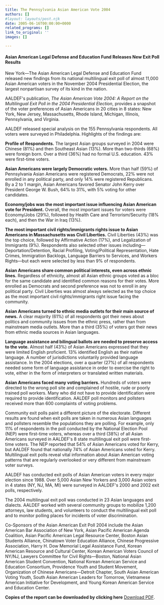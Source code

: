 ```yaml
---
title: The Pennsylvania Asian American Vote 2004
authors: []
#layout: layouts/post.njk
date: 2005-06-16T00:00:00+0000
related_programs: []
link_to_original: ''
images: []

---
```

#### Asian American Legal Defense and Education Fund Releases New Exit Poll Results

New York—The Asian American Legal Defense and Education Fund released new findings from its national multilingual exit poll of almost 11,000 Asian American voters in the November 2004 Presidential Election, the largest nonpartisan survey of its kind in the nation.

AALDEF's publication, _The Asian American Vote 2004: A Report on the Multilingual Exit Poll in the 2004 Presidential Election_, provides a snapshot of the voter preferences of Asian Americans in 20 cities in 8 states: New York, New Jersey, Massachusetts, Rhode Island, Michigan, Illinois, Pennsylvania, and Virginia.

AALDEF released special analysis on the 155 Pennsylvania respondents. All voters were surveyed in Philadelphia. Highlights of the findings are:

**Profile of Respondents.**
The largest Asian groups surveyed in 2004 were Chinese (81%) and then Southeast Asian (13%). More than two-thirds (68%) were foreign born. Over a third (36%) had no formal U.S. education. 43% were first-time voters.

**Asian Americans were largely Democratic voters.**
More than half (59%) of Pennsylvania Asian Americans were registered Democrats, 22% were not enrolled in any political party, and only 14% were registered Republicans. By a 2 to 1 margin, Asian Americans favored Senator John Kerry over President George W. Bush, 64% to 31%, with 5% voting for other candidates.

**Economy/jobs was the most important issue influencing Asian American vote for President.**
Overall, the most important issues for voters were Economy/Jobs (29%), followed by Health Care and Terrorism/Security (18% each), and then the War in Iraq (13%).

**The most important civil rights/immigrants rights issue to Asian Americans in Massachusetts was Civil Liberties.**
Civil Liberties (43%) was the top choice, followed by Affirmative Action (17%), and Legalization of Immigrants (9%). Respondents also selected other issues including—Deportation/Detention, Racial Profiling, Voting/Political Representation, Hate Crimes, Immigration Backlogs, Language Barriers to Services, and Workers Rights—but each were selected by less than 9% of respondents.

**Asian Americans share common political interests, even across ethnic lines.**
Regardless of ethnicity, almost all Asian ethnic groups voted as a bloc for the same candidate and identified common reasons for their votes. More enrolled as Democrats and second preference was not to enroll in any political party. Civil Liberties was almost always selected as the top choice as the most important civil rights/immigrants right issue facing the community.

**Asian Americans turned to ethnic media outlets for their main source of news.**
A clear majority (61%) of all respondents got their news about politics and community issues from the ethnic press, rather than from mainstream media outlets. More than a third (35%) of voters got their news from ethnic media sources in Asian languages.

**Language assistance and bilingual ballots are needed to preserve access to the vote.**
Almost half (43%) of Asian Americans expressed that they were limited English proficient. 13% identified English as their native language. A number of jurisdictions voluntarily provided language assistance. In the 2004 elections, over a quarter (27%) of all respondents needed some form of language assistance in order to exercise the right to vote, either in the form of interpreters or translated written materials.

**Asian Americans faced many voting barriers.**
Hundreds of voters were directed to the wrong poll site and complained of hostile, rude or poorly trained poll workers. Many who did not have to provide identification were required to provide identification. AALDEF poll monitors and pollsters received more than 600 complaints of voting problems.</ul>

Community exit polls paint a different picture of the electorate. Different results are found when exit polls are taken in numerous Asian languages and pollsters resemble the populations they are polling. For example, only 11% of respondents in the poll conducted by the National Election Pool (NEP) were first-time voters, whereas over a third (38%) of all Asian Americans surveyed in AALDEF's 8 state multilingual exit poll were first-time voters. The NEP reported that 54% of Asian Americans voted for Kerry, but AALDEF found that nationally 74% of Asian Americans voted for Kerry. Multilingual exit polls reveal vital information about Asian American voting patterns that are regularly overlooked or very different from mainstream voter surveys.

AALDEF has conducted exit polls of Asian American voters in every major election since 1988. Over 5,000 Asian New Yorkers and 3,000 Asian voters in 4 states (NY, NJ, MA, MI) were surveyed in AALDEF's 2000 and 2002 exit polls, respectively.

The 2004 multilingual exit poll was conducted in 23 Asian languages and dialects. AALDEF worked with several community groups to mobilize 1,200 attorneys, law students, and volunteers to conduct the multilingual exit poll and to monitor polling places for incidents of voter discrimination.

Co-Sponsors of the Asian American Exit Poll 2004 include the Asian American Bar Association of New York, Asian Pacific American Agenda Coalition, Asian Pacific American Legal Resource Center, Boston Asian Students Alliance, Chinatown Voter Education Alliance, Chinese Progressive Association, Harry H. Dow Memorial Legal Assistance Fund, Korean American Resource and Cultural Center, Korean American Voters Council of NY/NJ, Lawyers Committee for Civil Rights—Boston, National Asian American Student Convention, National Korean American Service and Education Consortium, Providence Youth and Student Movement, Organization of Chinese Americans—Detroit Chapter, South Asian American Voting Youth, South Asian American Leaders for Tomorrow, Vietnamese American Initiative for Development, and Young Korean American Service and Education Center.

**Copies of the report can be downloaded by clicking here** [Download PDF](https://aaldef.netlify.com/uploads/pdf/AALDEF-Exit-Poll-2004.pdf ).